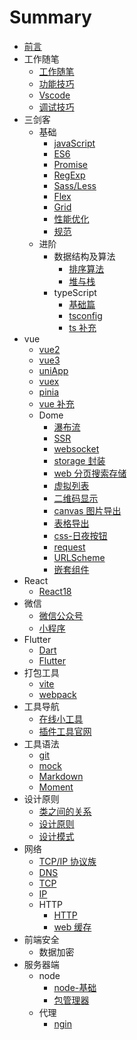 # Summary

* [前言](README.md)
* 工作随笔
    * [工作随笔](工作随笔/工作随笔.md)
    * [功能技巧](工作随笔/功能技巧.md)
    * [Vscode](工作随笔/Vscode.md)
    * [调试技巧](工作随笔/test.md)
* 三剑客
    * 基础
        * [javaScript](三剑客/基础/javaScript.md)
        * [ES6](三剑客/基础/ES6.md)
        * [Promise](三剑客/基础/Promise.md)
        * [RegExp](三剑客/基础/RegExp.md)
        * [Sass/Less](三剑客/基础/Sass'Less.md)
        * [Flex](三剑客/基础/Flex.md)
        * [Grid](三剑客/基础/Grid.md)
        * [性能优化](三剑客/基础/性能优化.md)
        * [规范](规范/规范.md)
    * 进阶
        * 数据结构及算法
            * [排序算法](三剑客/进阶/数据结构及算法/排序算法.md)
            * [堆与栈](三剑客/进阶/数据结构及算法/堆与栈.md)
        * typeScript
            * [基础篇](三剑客/进阶/TypeScript/基础篇.md)
            * [tsconfig](三剑客/进阶/TypeScript/tsconfig.md)
            * [ts 补充](三剑客/进阶/TypeScript/ts补充.md)
* vue
    * [vue2](vue/vue2.md)
    * [vue3](vue/vue3.md)
    * [uniApp](vue/uniApp.md)
    * [vuex](vue/vuex.md)
    * [pinia](vue/pinia.md)
    * [vue 补充](vue/vue补充.md)
    * Dome
        * [瀑布流](vue/Dome/瀑布流.md)
        * [SSR](vue/Dome/SSR.md)
        * [websocket](vue/Dome/websocket.md)
        * [storage 封装](vue/Dome/storage封装.md)
        * [web 分页搜索存储](vue/Dome/web分页搜索存储.md)
        * [虚拟列表](vue/Dome/虚拟列表.md)
        * [二维码显示](vue/Dome/二维码显示.md)
        * [canvas 图片导出](vue/Dome/canvas图片导出.md)
        * [表格导出](vue/Dome/表格导出.md)
        * [css-日夜按钮](vue/Dome/css-日夜按钮.md)
        * [request](vue/Dome/request.md)
        * [URLScheme](vue/Dome/URLScheme.md)
        * [嵌套组件](vue/Dome/嵌套组件.md)
* React
    * [React18](React/React18.md)
* 微信
    * [微信公众号](微信/微信公众号.md)
    * [小程序](微信/小程序.md)
* Flutter
    * [Dart](Flutter/Dart.md)
    * [Flutter](Flutter/Flutter.md)
* 打包工具
    * [vite](打包工具/vite.md)
    * [webpack](打包工具/webpack.md)
* 工具导航
    * [在线小工具](工具导航/在线小工具.md)
    * [插件工具官网](工具导航/插件工具官网.md)
* 工具语法
    * [git](工具语法/git.md)
    * [mock](工具语法/mockjs.md)
    * [Markdown](工具语法/Markdown.md)
    * [Moment](工具语法/Moment.md)
* 设计原则
    * [类之间的关系](设计原则/类之间的关系.md)
    * [设计原则](设计原则/设计原则.md)
    * [设计模式](设计原则/设计模式.md)
* 网络
    * [TCP/IP 协议族](网络/TCP&IP协议族.md)
    * [DNS](网络/DNS.md)
    * [TCP](网络/TCP.md)
    * [IP](网络/IP.md)
    * HTTP
        * [HTTP](网络/HTTP/HTTP.md)
        * [web 缓存](网络/HTTP/web缓存.md)
* 前端安全
    * 数据加密
* 服务器端
    * node
        * [node-基础](服务器端/node/node基础.md)
        * [包管理器](服务器端/node/包管理器.md)
    * 代理
        * [ngin](服务器端/代理/ngin.md)

